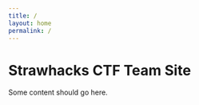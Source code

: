 ```yaml
---
title: /
layout: home
permalink: /
---
```


# Strawhacks CTF Team Site

Some content should go here.